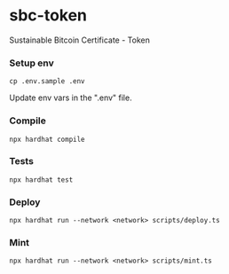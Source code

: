 # sbc-token
Sustainable Bitcoin Certificate - Token 

### Setup env
```shell
cp .env.sample .env
```
Update env vars in the ".env" file.

### Compile
```shell
npx hardhat compile
```

### Tests
```shell
npx hardhat test
```

### Deploy
```shell
npx hardhat run --network <network> scripts/deploy.ts
```

### Mint
```shell
npx hardhat run --network <network> scripts/mint.ts
```
